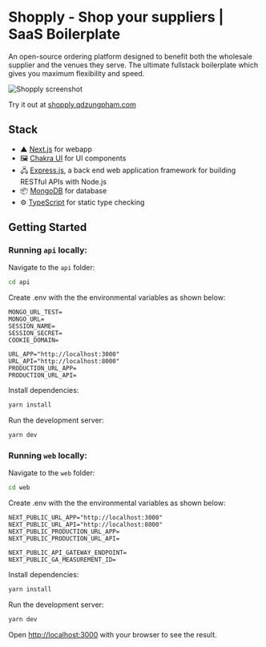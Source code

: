 # Shopply - Shop your suppliers | SaaS Boilerplate

An open-source ordering platform designed to benefit both the wholesale supplier and the venues they serve. The ultimate fullstack boilerplate which gives you maximum flexibility and speed. 

![Shopply screenshot](https://raw.githubusercontent.com/qdzungpham/shopply/main/.github/shopply-screenshot.png)

Try it out at [shopply.qdzungpham.com](https://shopply.qdzungpham.com/)

## Stack

- ▲ [Next.js](https://nextjs.org/) for webapp
- 🖼 [Chakra UI](https://chakra-ui.com/) for UI components
- 🖧 [Express.js](https://expressjs.com/), a back end web application framework for building RESTful APIs with Node.js
- 📦 [MongoDB](https://www.mongodb.com/) for database
- ⚙️ [TypeScript](https://www.typescriptlang.org/) for static type checking

## Getting Started

### Running `api` locally:

Navigate to the `api` folder:

```bash
cd api
```

Create .env with the the environmental variables as shown below:

```
MONGO_URL_TEST=
MONGO_URL=
SESSION_NAME=
SESSION_SECRET=
COOKIE_DOMAIN=

URL_APP="http://localhost:3000"
URL_API="http://localhost:8000"
PRODUCTION_URL_APP=
PRODUCTION_URL_API=
```

Install dependencies:

```bash
yarn install
```

Run the development server:

```bash
yarn dev
```

### Running `web` locally:

Navigate to the `web` folder:

```bash
cd web
```

Create .env with the the environmental variables as shown below:

```
NEXT_PUBLIC_URL_APP="http://localhost:3000"
NEXT_PUBLIC_URL_API="http://localhost:8000"
NEXT_PUBLIC_PRODUCTION_URL_APP=
NEXT_PUBLIC_PRODUCTION_URL_API=

NEXT_PUBLIC_API_GATEWAY_ENDPOINT=
NEXT_PUBLIC_GA_MEASUREMENT_ID=

```

Install dependencies:

```bash
yarn install
```

Run the development server:

```bash
yarn dev
```

Open [http://localhost:3000](http://localhost:3000) with your browser to see the result.